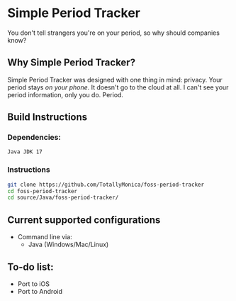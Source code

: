 # Simple Period Tracker
You don't tell strangers you're on your period, so why should companies know?

## Why Simple Period Tracker?
Simple Period Tracker was designed with one thing in mind: privacy. Your period stays _on your phone_. It doesn't go to the cloud at all. I can't see your period information, only you do. Period.

## Build Instructions
### Dependencies:
`Java JDK 17`
### Instructions
```bash
git clone https://github.com/TotallyMonica/foss-period-tracker
cd foss-period-tracker
cd source/Java/foss-period-tracker/
```

## Current supported configurations
 - Command line via:
    - Java (Windows/Mac/Linux)

## To-do list:
 - Port to iOS
 - Port to Android